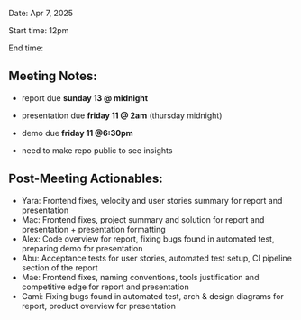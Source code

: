 Date: Apr 7, 2025

Start time: 12pm

End time: 

## Meeting Notes:
- report due **sunday 13 @ midnight**
- presentation due **friday 11 @ 2am** (thursday midnight)
- demo due **friday 11 @6:30pm**

- need to make repo public to see insights   


## Post-Meeting Actionables:
- Yara: Frontend fixes, velocity and user stories summary for report and presentation
- Mac: Frontend fixes, project summary and solution for report and presentation + presentation formatting
- Alex: Code overview for report, fixing bugs found in automated test, preparing demo for presentation
- Abu: Acceptance tests for user stories, automated test setup, CI pipeline section of the report
- Mae: Frontend fixes, naming conventions, tools justification and competitive edge for report and presentation
- Cami: Fixing bugs found in automated test, arch & design diagrams for report, product overview for presentation

